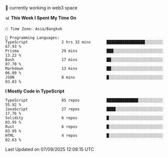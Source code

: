 🔭 currently working in web3 space

<!--START_SECTION:waka-->
📊 **This Week I Spent My Time On** 

```text
🕑︎ Time Zone: Asia/Bangkok

💬 Programming Languages: 
TypeScript               2 hrs 32 mins       █████████████████░░░░░░░░   67.93 % 
Prisma                   29 mins             ███░░░░░░░░░░░░░░░░░░░░░░   13.22 % 
Bash                     17 mins             ██░░░░░░░░░░░░░░░░░░░░░░░   07.70 % 
Markdown                 13 mins             ██░░░░░░░░░░░░░░░░░░░░░░░   06.09 % 
JSON                     8 mins              █░░░░░░░░░░░░░░░░░░░░░░░░   03.83 % 
```

**I Mostly Code in TypeScript** 

```text
TypeScript               85 repos            ██████████████░░░░░░░░░░░   55.92 % 
JavaScript               27 repos            ████░░░░░░░░░░░░░░░░░░░░░   17.76 % 
Solidity                 6 repos             █░░░░░░░░░░░░░░░░░░░░░░░░   03.95 % 
Rust                     6 repos             █░░░░░░░░░░░░░░░░░░░░░░░░   03.95 % 
HTML                     4 repos             █░░░░░░░░░░░░░░░░░░░░░░░░   02.63 % 
```




 Last Updated on 07/09/2025 12:08:15 UTC
<!--END_SECTION:waka-->
